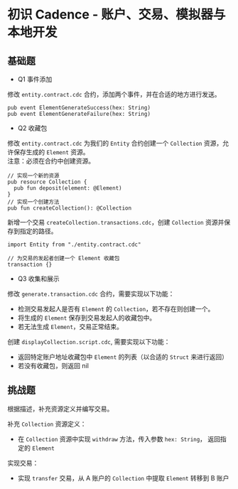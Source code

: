 # 初识 Cadence - 账户、交易、模拟器与本地开发

## 基础题

- Q1 事件添加

修改 `entity.contract.cdc` 合约，添加两个事件，并在合适的地方进行发送。

```text
pub event ElementGenerateSuccess(hex: String)
pub event ElementGenerateFailure(hex: String)
```

- Q2 收藏包

修改 `entity.contract.cdc` 为我们的 `Entity` 合约创建一个 `Collection` 资源，允许保存生成的 `Element` 资源。  
注意：必须在合约中创建资源。

```cadence
// 实现一个新的资源
pub resource Collection {
  pub fun deposit(element: @Element)
}
// 实现一个创建方法
pub fun createCollection(): @Collection
```

新增一个交易 `createCollection.transactions.cdc`，创建 `Collection` 资源并保存到指定的路径。

```cadence
import Entity from "./entity.contract.cdc"

// 为交易的发起者创建一个 Element 收藏包
transaction {}
```

- Q3 收集和展示

修改 `generate.transaction.cdc` 合约，需要实现以下功能：

- 检测交易发起人是否有 `Element` 的 `Collection`，若不存在则创建一个。
- 将生成的 `Element` 保存到交易发起人的收藏包中。
- 若无法生成 `Element`，交易正常结束。

创建 `displayCollection.script.cdc`, 需要实现以下功能：

- 返回特定账户地址收藏包中 `Element` 的列表（以合适的 `Struct` 来进行返回）
- 若没有收藏包，则返回 nil

## 挑战题

根据描述，补充资源定义并编写交易。

补充 `Collection` 资源定义：

- 在 `Collection` 资源中实现 `withdraw` 方法，传入参数 `hex: String`， 返回指定的 `Element`

实现交易：

- 实现 `transfer` 交易，从 A 账户的 `Collection` 中提取 `Element` 转移到 B 账户
